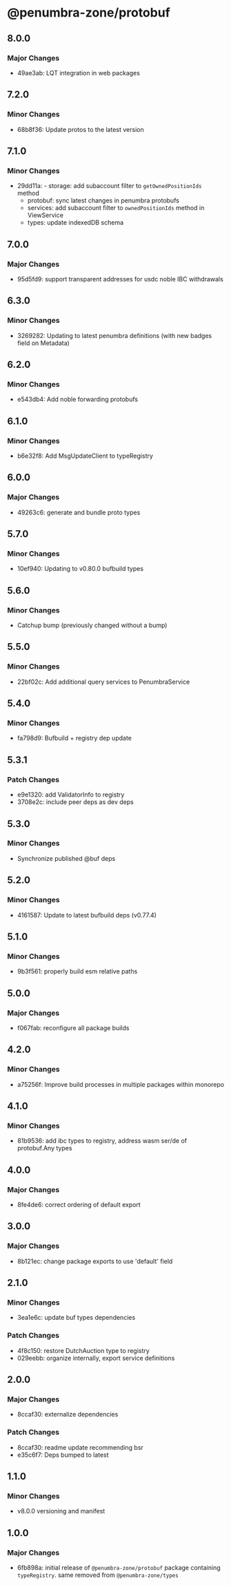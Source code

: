 # @penumbra-zone/protobuf

## 8.0.0

### Major Changes

- 49ae3ab: LQT integration in web packages

## 7.2.0

### Minor Changes

- 68b8f36: Update protos to the latest version

## 7.1.0

### Minor Changes

- 29dd11a: - storage: add subaccount filter to `getOwnedPositionIds` method
  - protobuf: sync latest changes in penumbra protobufs
  - services: add subaccount filter to `ownedPositionIds` method in ViewService
  - types: update indexedDB schema

## 7.0.0

### Major Changes

- 95d5fd9: support transparent addresses for usdc noble IBC withdrawals

## 6.3.0

### Minor Changes

- 3269282: Updating to latest penumbra definitions (with new badges field on Metadata)

## 6.2.0

### Minor Changes

- e543db4: Add noble forwarding protobufs

## 6.1.0

### Minor Changes

- b6e32f8: Add MsgUpdateClient to typeRegistry

## 6.0.0

### Major Changes

- 49263c6: generate and bundle proto types

## 5.7.0

### Minor Changes

- 10ef940: Updating to v0.80.0 bufbuild types

## 5.6.0

### Minor Changes

- Catchup bump (previously changed without a bump)

## 5.5.0

### Minor Changes

- 22bf02c: Add additional query services to PenumbraService

## 5.4.0

### Minor Changes

- fa798d9: Bufbuild + registry dep update

## 5.3.1

### Patch Changes

- e9e1320: add ValidatorInfo to registry
- 3708e2c: include peer deps as dev deps

## 5.3.0

### Minor Changes

- Synchronize published @buf deps

## 5.2.0

### Minor Changes

- 4161587: Update to latest bufbuild deps (v0.77.4)

## 5.1.0

### Minor Changes

- 9b3f561: properly build esm relative paths

## 5.0.0

### Major Changes

- f067fab: reconfigure all package builds

## 4.2.0

### Minor Changes

- a75256f: Improve build processes in multiple packages within monorepo

## 4.1.0

### Minor Changes

- 81b9536: add ibc types to registry, address wasm ser/de of protobuf.Any types

## 4.0.0

### Major Changes

- 8fe4de6: correct ordering of default export

## 3.0.0

### Major Changes

- 8b121ec: change package exports to use 'default' field

## 2.1.0

### Minor Changes

- 3ea1e6c: update buf types dependencies

### Patch Changes

- 4f8c150: restore DutchAuction type to registry
- 029eebb: organize internally, export service definitions

## 2.0.0

### Major Changes

- 8ccaf30: externalize dependencies

### Patch Changes

- 8ccaf30: readme update recommending bsr
- e35c6f7: Deps bumped to latest

## 1.1.0

### Minor Changes

- v8.0.0 versioning and manifest

## 1.0.0

### Major Changes

- 6fb898a: initial release of `@penumbra-zone/protobuf` package containing `typeRegistry`. same removed from `@penumbra-zone/types`
